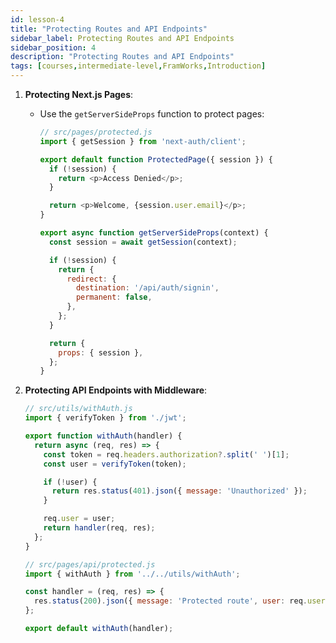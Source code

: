 ```yaml
---
id: lesson-4
title: "Protecting Routes and API Endpoints"
sidebar_label: Protecting Routes and API Endpoints 
sidebar_position: 4
description: "Protecting Routes and API Endpoints"
tags: [courses,intermediate-level,FramWorks,Introduction]
---
```

  

1. **Protecting Next.js Pages**:
   - Use the `getServerSideProps` function to protect pages:
     ```javascript
     // src/pages/protected.js
     import { getSession } from 'next-auth/client';

     export default function ProtectedPage({ session }) {
       if (!session) {
         return <p>Access Denied</p>;
       }

       return <p>Welcome, {session.user.email}</p>;
     }

     export async function getServerSideProps(context) {
       const session = await getSession(context);

       if (!session) {
         return {
           redirect: {
             destination: '/api/auth/signin',
             permanent: false,
           },
         };
       }

       return {
         props: { session },
       };
     }
     ```

2. **Protecting API Endpoints with Middleware**:
   ```javascript
   // src/utils/withAuth.js
   import { verifyToken } from './jwt';

   export function withAuth(handler) {
     return async (req, res) => {
       const token = req.headers.authorization?.split(' ')[1];
       const user = verifyToken(token);

       if (!user) {
         return res.status(401).json({ message: 'Unauthorized' });
       }

       req.user = user;
       return handler(req, res);
     };
   }
   ```

   ```javascript
   // src/pages/api/protected.js
   import { withAuth } from '../../utils/withAuth';

   const handler = (req, res) => {
     res.status(200).json({ message: 'Protected route', user: req.user });
   };

   export default withAuth(handler);
   ```
 